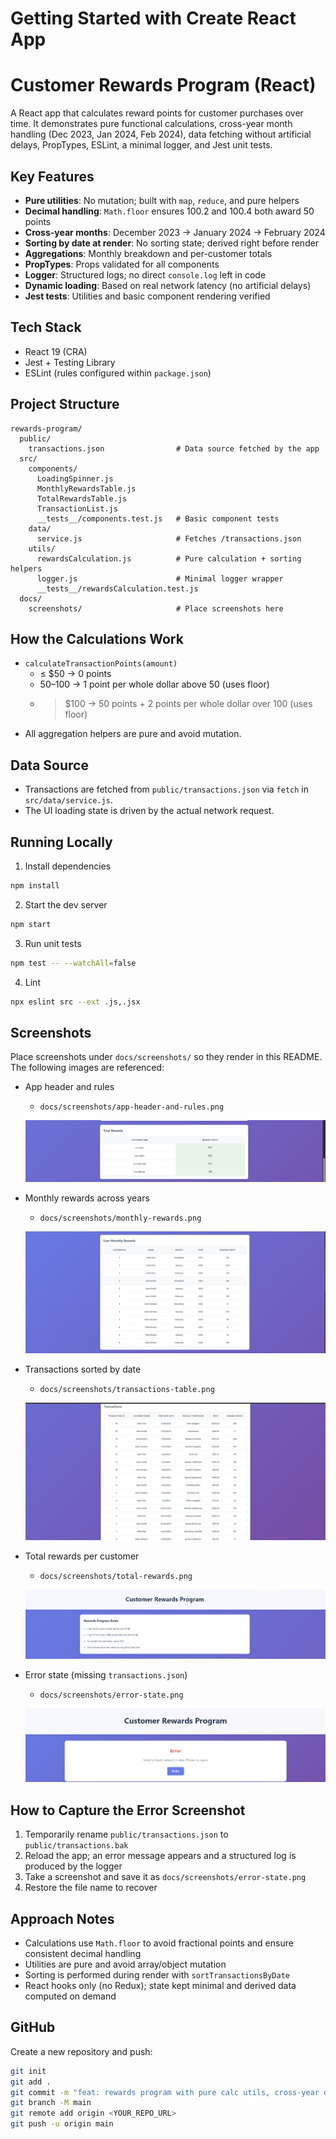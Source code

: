 # Getting Started with Create React App

Customer Rewards Program (React)
================================

A React app that calculates reward points for customer purchases over time. It demonstrates pure functional calculations, cross-year month handling (Dec 2023, Jan 2024, Feb 2024), data fetching without artificial delays, PropTypes, ESLint, a minimal logger, and Jest unit tests.

Key Features
------------
- **Pure utilities**: No mutation; built with `map`, `reduce`, and pure helpers
- **Decimal handling**: `Math.floor` ensures 100.2 and 100.4 both award 50 points
- **Cross-year months**: December 2023 → January 2024 → February 2024
- **Sorting by date at render**: No sorting state; derived right before render
- **Aggregations**: Monthly breakdown and per-customer totals
- **PropTypes**: Props validated for all components
- **Logger**: Structured logs; no direct `console.log` left in code
- **Dynamic loading**: Based on real network latency (no artificial delays)
- **Jest tests**: Utilities and basic component rendering verified

Tech Stack
----------
- React 19 (CRA)
- Jest + Testing Library
- ESLint (rules configured within `package.json`)

Project Structure
-----------------
```
rewards-program/
  public/
    transactions.json                # Data source fetched by the app
  src/
    components/
      LoadingSpinner.js
      MonthlyRewardsTable.js
      TotalRewardsTable.js
      TransactionList.js
      __tests__/components.test.js   # Basic component tests
    data/
      service.js                     # Fetches /transactions.json
    utils/
      rewardsCalculation.js          # Pure calculation + sorting helpers
      logger.js                      # Minimal logger wrapper
      __tests__/rewardsCalculation.test.js
  docs/
    screenshots/                     # Place screenshots here
```

How the Calculations Work
-------------------------
- `calculateTransactionPoints(amount)`
  - ≤ $50 → 0 points
  - $50–$100 → 1 point per whole dollar above 50 (uses floor)
  - > $100  → 50 points + 2 points per whole dollar over 100 (uses floor)
- All aggregation helpers are pure and avoid mutation.

Data Source
-----------
- Transactions are fetched from `public/transactions.json` via `fetch` in `src/data/service.js`.
- The UI loading state is driven by the actual network request.

Running Locally
---------------
1) Install dependencies
```bash
npm install
```
2) Start the dev server
```bash
npm start
```
3) Run unit tests
```bash
npm test -- --watchAll=false
```
4) Lint
```bash
npx eslint src --ext .js,.jsx
```

Screenshots
-----------
Place screenshots under `docs/screenshots/` so they render in this README. The following images are referenced:

- App header and rules
  - `docs/screenshots/app-header-and-rules.png`
  
  ![App header and rules](docs/screenshots/app-header-and-rules.png)

- Monthly rewards across years
  - `docs/screenshots/monthly-rewards.png`
  
  ![Monthly rewards across years](docs/screenshots/monthly-rewards.png)

- Transactions sorted by date
  - `docs/screenshots/transactions-table.png`
  
  ![Transactions sorted by date](docs/screenshots/transactions-table.png)

- Total rewards per customer
  - `docs/screenshots/total-rewards.png`
  
  ![Total rewards per customer](docs/screenshots/total-rewards.png)

- Error state (missing `transactions.json`)
  - `docs/screenshots/error-state.png`
  
  ![Error state](docs/screenshots/error-state.png)

How to Capture the Error Screenshot
-----------------------------------
1) Temporarily rename `public/transactions.json` to `public/transactions.bak`
2) Reload the app; an error message appears and a structured log is produced by the logger
3) Take a screenshot and save it as `docs/screenshots/error-state.png`
4) Restore the file name to recover

Approach Notes
--------------
- Calculations use `Math.floor` to avoid fractional points and ensure consistent decimal handling
- Utilities are pure and avoid array/object mutation
- Sorting is performed during render with `sortTransactionsByDate`
- React hooks only (no Redux); state kept minimal and derived data computed on demand

GitHub
------
Create a new repository and push:
```bash
git init
git add .
git commit -m "feat: rewards program with pure calc utils, cross-year data, fetch service, logger, PropTypes, ESLint, Jest tests"
git branch -M main
git remote add origin <YOUR_REPO_URL>
git push -u origin main
```


